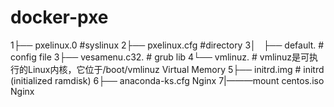 # docker-pxe
1├── pxelinux.0  #syslinux
2├── pxelinux.cfg  #directory
3│   ├── default.     # config file
3├── vesamenu.c32. # grub lib
4└── vmlinuz. # vmlinuz是可执行的Linux内核，它位于/boot/vmlinuz Virtual Memory
5├── initrd.img # initrd (initialized ramdisk)
6├── anaconda-ks.cfg Nginx 
7|———mount centos.iso Nginx
